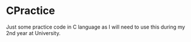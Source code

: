 # CPractice
Just some practice code in C language as I will need to use this during my 2nd year at University.

